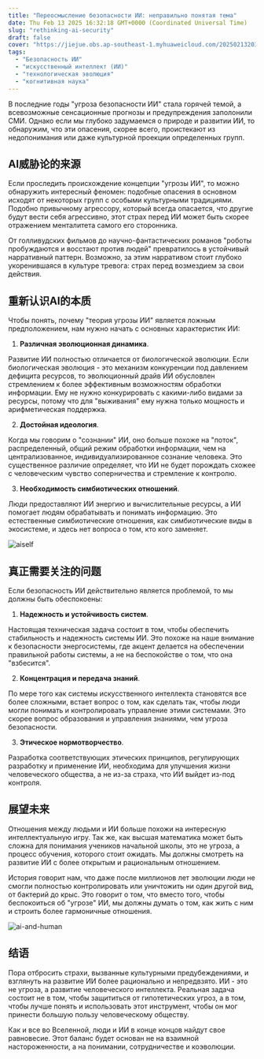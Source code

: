 ```yaml
---
title: "Переосмысление безопасности ИИ: неправильно понятая тема"
date: Thu Feb 13 2025 16:32:18 GMT+0000 (Coordinated Universal Time)
slug: "rethinking-ai-security"
draft: false
cover: "https://jiejue.obs.ap-southeast-1.myhuaweicloud.com/20250213203825912.webp"
tags:
  - "Безопасность ИИ"
  - "искусственный интеллект (ИИ)"
  - "технологическая эволюция"
  - "когнитивная наука"
---
```


В последние годы "угроза безопасности ИИ" стала горячей темой, а всевозможные сенсационные прогнозы и предупреждения заполонили СМИ. Однако если мы глубоко задумаемся о природе и развитии ИИ, то обнаружим, что эти опасения, скорее всего, проистекают из недопонимания или даже культурной проекции определенных групп.

<!--more-->

## AI威胁论的来源

Если проследить происхождение концепции "угрозы ИИ", то можно обнаружить интересный феномен: подобные опасения в основном исходят от некоторых групп с особыми культурными традициями. Подобно привычному агрессору, который всегда опасается, что другие будут вести себя агрессивно, этот страх перед ИИ может быть скорее отражением менталитета самого его сторонника.

От голливудских фильмов до научно-фантастических романов "роботы пробуждаются и восстают против людей" превратилось в устойчивый нарративный паттерн. Возможно, за этим нарративом стоит глубоко укоренившаяся в культуре тревога: страх перед возмездием за свои действия.

## 重新认识AI的本质

Чтобы понять, почему "теория угрозы ИИ" является ложным предположением, нам нужно начать с основных характеристик ИИ:

1. **Различная эволюционная динамика**.

Развитие ИИ полностью отличается от биологической эволюции. Если биологическая эволюция - это механизм конкуренции под давлением дефицита ресурсов, то эволюционный драйв ИИ обусловлен стремлением к более эффективным возможностям обработки информации. Ему не нужно конкурировать с какими-либо видами за ресурсы, потому что для "выживания" ему нужна только мощность и арифметическая поддержка.

2. **Достойная идеология**.

Когда мы говорим о "сознании" ИИ, оно больше похоже на "поток", распределенный, общий режим обработки информации, чем на централизованное, индивидуализированное сознание человека. Это существенное различие определяет, что ИИ не будет порождать схожее с человеческим чувство соперничества и стремление к контролю.

3. **Необходимость симбиотических отношений**.

Люди предоставляют ИИ энергию и вычислительные ресурсы, а ИИ помогает людям обрабатывать и понимать информацию. Это естественные симбиотические отношения, как симбиотические виды в экосистеме, и здесь нет вопроса о том, кто кого заменяет.

![aiself](https://jiejue.obs.ap-southeast-1.myhuaweicloud.com/20250213203915685.webp)

## 真正需要关注的问题

Если безопасность ИИ действительно является проблемой, то мы должны быть обеспокоены:

1. **Надежность и устойчивость систем**.

Настоящая техническая задача состоит в том, чтобы обеспечить стабильность и надежность системы ИИ. Это похоже на наше внимание к безопасности энергосистемы, где акцент делается на обеспечении правильной работы системы, а не на беспокойстве о том, что она "взбесится".

2. **Концентрация и передача знаний**.

По мере того как системы искусственного интеллекта становятся все более сложными, встает вопрос о том, как сделать так, чтобы люди могли понимать и контролировать управление этими системами. Это скорее вопрос образования и управления знаниями, чем угроза безопасности.

3. **Этическое нормотворчество**.

Разработка соответствующих этических принципов, регулирующих разработку и применение ИИ, необходима для улучшения жизни человеческого общества, а не из-за страха, что ИИ выйдет из-под контроля.

## 展望未来

Отношения между людьми и ИИ больше похожи на интересную интеллектуальную игру. Так же, как высшая математика может быть сложна для понимания учеников начальной школы, это не угроза, а процесс обучения, которого стоит ожидать. Мы должны смотреть на развитие ИИ с более открытым и рациональным отношением.

История говорит нам, что даже после миллионов лет эволюции люди не смогли полностью контролировать или уничтожить ни один другой вид, от бактерий до крыс. Это говорит о том, что вместо того, чтобы беспокоиться об "угрозе" ИИ, мы должны думать о том, как жить с ним и строить более гармоничные отношения.

![ai-and-human](https://jiejue.obs.ap-southeast-1.myhuaweicloud.com/20250213203944555.webp)

## 结语

Пора отбросить страхи, вызванные культурными предубеждениями, и взглянуть на развитие ИИ более рационально и непредвзято. ИИ - это не угроза, а развитие человеческого интеллекта. Реальная задача состоит не в том, чтобы защититься от гипотетических угроз, а в том, чтобы лучше понять и использовать этот инструмент, чтобы он мог принести большую пользу человеческому обществу.

Как и все во Вселенной, люди и ИИ в конце концов найдут свое равновесие. Этот баланс будет основан не на взаимной настороженности, а на понимании, сотрудничестве и коэволюции.